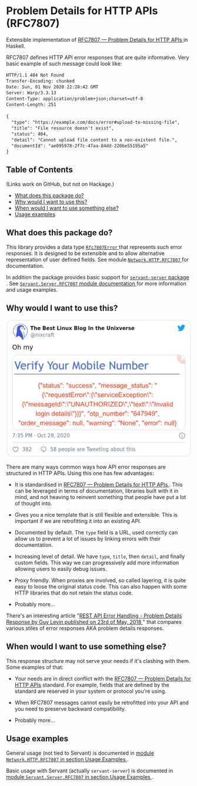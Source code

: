 # Problem Details for HTTP APIs (RFC7807)

Extensible implementation of [RFC7807 — Problem Details for HTTP APIs
](https://tools.ietf.org/html/rfc7807) in Haskell.

RFC7807 defines HTTP API error responses that are quite informative. Very basic
example of such message could look like:

```
HTTP/1.1 404 Not Found
Transfer-Encoding: chunked
Date: Sun, 01 Nov 2020 22:28:42 GMT
Server: Warp/3.3.13
Content-Type: application/problem+json;charset=utf-8
Content-Length: 251

{
  "type": "https://example.com/docs/error#upload-to-missing-file",
  "title": "File resource doesn't exist",
  "status": 404,
  "detail": "Cannot upload file content to a non-existent file.",
  "documentId": "ae095978-2f7c-47aa-84dd-220be55195a5"
}
```


## Table of Contents

(Links work on GitHub, but not on Hackage.)

* [What does this package do?](#what-does-this-package-do)
* [Why would I want to use this?](#why-would-i-want-to-use-this)
* [When would I want to use something else?](#when-would-i-want-to-use-something-else)
* [Usage examples](#usage-examples)


## What does this package do?

This library provides a data type [`Rfc7807Error`
](https://hackage.haskell.org/package/http-rfc7807/docs/Network-HTTP-RFC7807.html#t:Rfc7807Error)
that represents such error responses. It is designed to be extensible and to
allow alternative representation of user defined fields. See module
[`Network.HTTP.RFC7807`
](https://hackage.haskell.org/package/http-rfc7807/docs/Network-HTTP-RFC7807.html)
for documentation.

In addition the package provides basic support for [`servant-server` package
](https://hackage.haskell.org/package/servant-server). See
[`Servant.Server.RFC7807` module documentation
](https://hackage.haskell.org/package/http-rfc7807/docs/Servant-Server-RFC7807.html)
for more information and usage examples.


## Why would I want to use this?

[![Oh my](./doc/nixcraft-tweet-with-obscure-error-response.png)
](https://twitter.com/nixcraft/status/1321898390209273856)

There are many ways common ways how API error responses are structured in HTTP
APIs. Using this one has few advantages:

* It is standardised in [RFC7807 — Problem Details for HTTP APIs
  ](https://tools.ietf.org/html/rfc7807). This can be leveraged in terms of
  documentation, libraries built with it in mind, and not heaving to reinvent
  something that people have put a lot of thought into.

* Gives you a nice template that is still flexible and extensible. This is
  important if we are retrofitting it into an existing API.

* Documented by default. The `type` field is a URL, used correctly can allow us
  to prevent a lot of issues by linking errors with their documentation.

* Increasing level of detail. We have `type`, `title`, then `detail`, and
  finally custom fields. This way we can progressively add more information
  allowing users to easily debug issues.

* Proxy friendly. When proxies are involved, so called layering, it is quite
  easy to loose the original status code. This can also happen with some HTTP
  libraries that do not retain the status code.

* Probably more...

There's an interesting article "[REST API Error Handling - Problem Details
Response by Guy Levin published on 23rd of May, 2018
](https://blog.restcase.com/rest-api-error-handling-problem-details-response/)"
that compares various stiles of error responses AKA problem details responses.


## When would I want to use something else?

This response structure may not serve your needs if it's clashing with them.
Some examples of that:

* Your needs are in direct conflict with the [RFC7807 — Problem Details for
  HTTP APIs](https://tools.ietf.org/html/rfc7807) standard. For example, fields
  that are defined by the standard are reserved in your system or protocol
  you're using.

* When RFC7807 messages cannot easily be retrofitted into your API and you need
  to preserve backward compatibility.

* Probably more...


## Usage examples

General usage (not tied to Servant) is documented in [module
`Network.HTTP.RFC7807` in section Usage Examples
](https://hackage.haskell.org/package/http-rfc7807/docs/Network-HTTP-RFC7807.html#usage-examples).

Basic usage with Servant (actually `servant-server`) is documented in
[module `Servant.Server.RFC7807` in section Usage Examples
](https://hackage.haskell.org/package/http-rfc7807/docs/Servant-Server-RFC7807.html#usage-examples).
